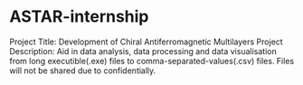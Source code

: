 # ASTAR-internship
Project Title: Development of Chiral Antiferromagnetic Multilayers
Project Description: Aid in data analysis, data processing and data visualisation from long executible(.exe) files to comma-separated-values(.csv) files.
Files will not be shared due to confidentially.
